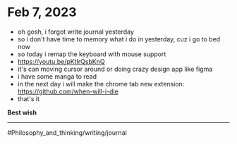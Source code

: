 # Feb 7, 2023

- oh gosh, i forgot write journal yesterday
- so i don't have time to memory what i do in yesterday, cuz i go to bed now
- so today i remap the keyboard with mouse support
- https://youtu.be/pKtIrQsbKnQ
- it's can moving cursor around or doing crazy design app like figma
- i have some manga to read
- in the next day i will make the chrome tab new extension: https://github.com/when-will-i-die
- that's it

**Best wish**

---

#Philosophy_and_thinking/writing/journal 